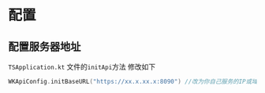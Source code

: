 
# 配置

## 配置服务器地址


`TSApplication.kt` 文件的`initApi`方法 修改如下

``` kotlin
WKApiConfig.initBaseURL("https://xx.x.xx.x:8090") //改为你自己服务的IP或域名
```